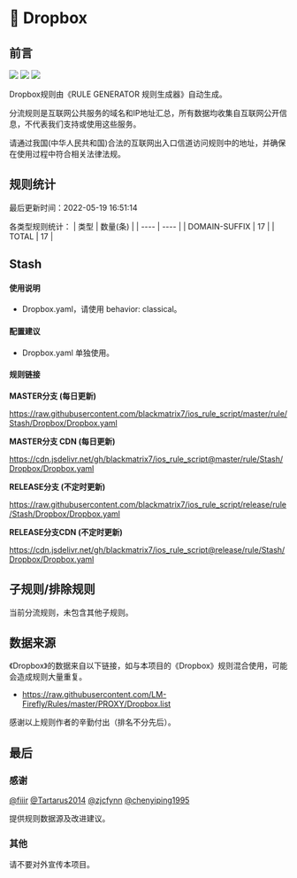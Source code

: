 # 🧸 Dropbox

## 前言

![](https://shields.io/badge/-移除重复规则-ff69b4) ![](https://shields.io/badge/-DOMAIN与DOMAIN--SUFFIX合并-green) ![](https://shields.io/badge/-IP--CIDR(6)合并-blueviolet) 

Dropbox规则由《RULE GENERATOR 规则生成器》自动生成。

分流规则是互联网公共服务的域名和IP地址汇总，所有数据均收集自互联网公开信息，不代表我们支持或使用这些服务。

请通过我国(中华人民共和国)合法的互联网出入口信道访问规则中的地址，并确保在使用过程中符合相关法律法规。

## 规则统计

最后更新时间：2022-05-19 16:51:14

各类型规则统计：
| 类型 | 数量(条)  | 
| ---- | ----  |
| DOMAIN-SUFFIX | 17  | 
| TOTAL | 17  | 


## Stash 

#### 使用说明
- Dropbox.yaml，请使用 behavior: classical。

#### 配置建议
- Dropbox.yaml 单独使用。

#### 规则链接
**MASTER分支 (每日更新)**

https://raw.githubusercontent.com/blackmatrix7/ios_rule_script/master/rule/Stash/Dropbox/Dropbox.yaml

**MASTER分支 CDN (每日更新)**

https://cdn.jsdelivr.net/gh/blackmatrix7/ios_rule_script@master/rule/Stash/Dropbox/Dropbox.yaml

**RELEASE分支 (不定时更新)**

https://raw.githubusercontent.com/blackmatrix7/ios_rule_script/release/rule/Stash/Dropbox/Dropbox.yaml

**RELEASE分支CDN (不定时更新)**

https://cdn.jsdelivr.net/gh/blackmatrix7/ios_rule_script@release/rule/Stash/Dropbox/Dropbox.yaml

## 子规则/排除规则


当前分流规则，未包含其他子规则。

## 数据来源

《Dropbox》的数据来自以下链接，如与本项目的《Dropbox》规则混合使用，可能会造成规则大量重复。

- https://raw.githubusercontent.com/LM-Firefly/Rules/master/PROXY/Dropbox.list


感谢以上规则作者的辛勤付出（排名不分先后）。

## 最后

### 感谢

[@fiiir](https://github.com/fiiir) [@Tartarus2014](https://github.com/Tartarus2014) [@zjcfynn](https://github.com/zjcfynn) [@chenyiping1995](https://github.com/chenyiping1995) 

提供规则数据源及改进建议。

### 其他

请不要对外宣传本项目。